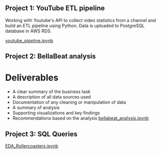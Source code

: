 ## Project 1: YouTube ETL pipeline
Working with Youtube's API to collect video statistics from a channel and build an ETL pipeline using Python.
Data is uploaded to PostgreSQL database in AWS RDS.

[youtube_pipeline.ipynb](https://github.com/RadoslawJDA/Portfolio/blob/main/YouTube-pipeline/youtube_pipeline.ipynb)


## Project 2: BellaBeat analysis
# Deliverables
- A clear summary of the business task
- A description of all data sources used
- Documentation of any cleaning or manipulation of data
- A summary of analysis
- Supporting visualizations and key findings
- Recommendations based on the analysis
[bellabeat_analysis.ipynb](https://github.com/RadoslawJDA/Portfolio/blob/main/BellaBeat_analysis/bellabeat_analysis.ipynb)

## Project 3: SQL Queries
[EDA_Rollercoasters.ipynb](https://github.com/RadoslawJDA/Portfolio/blob/main/Rollercoaster-EDA/EDA_Rollercoasters.ipynb)
